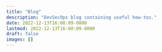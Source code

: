 ```yaml
---
title: "Blog"
description: "DevSecOps blog containing useful how-tos."
date: 2022-12-13T16:08:09-0800
lastmod: 2022-12-13T16:08:09-0800
draft: false
images: []
---
```

